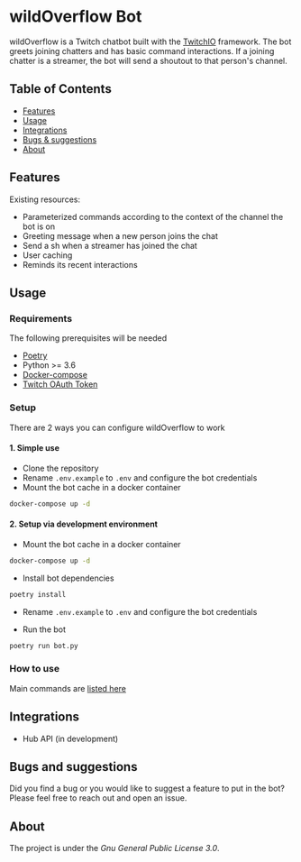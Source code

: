 # wildOverflow Bot

wildOverflow is a Twitch chatbot built with the [TwitchIO](twitchio.readthedocs.io/) framework.
The bot greets joining chatters and has basic command interactions. If a joining chatter is a streamer, the bot will send a shoutout to that person's channel.

## Table of Contents

- [Features](#features)
- [Usage](#usage)
- [Integrations](#integrations)
- [Bugs & suggestions](#bugs-and-suggestions)
- [About](#about)

## Features

Existing resources:

- Parameterized commands according to the context of the channel the bot is on
- Greeting message when a new person joins the chat
- Send a sh when a streamer has joined the chat
- User caching
- Reminds its recent interactions

## Usage

### Requirements

The following prerequisites will be needed

- [Poetry](https://python-poetry.org/)
- Python >= 3.6
- [Docker-compose](https://docs.docker.com/compose/)
- [Twitch OAuth Token](https://twitchapps.com/tmi/)

### Setup

There are 2 ways you can configure wildOverflow to work

#### 1. Simple use

- Clone the repository
- Rename `.env.example` to `.env` and configure the bot credentials
- Mount the bot cache in a docker container

```sh
docker-compose up -d
```

#### 2. Setup via development environment

- Mount the bot cache in a docker container

```sh
docker-compose up -d
```

- Install bot dependencies

```sh
poetry install
```

- Rename `.env.example` to `.env` and configure the bot credentials

- Run the bot

```sh
poetry run bot.py
```

### How to use

Main commands are [listed here](https://ahub-tech.github.io/twitch-bot-wildoverflow/docs/commands)

## Integrations

- Hub API (in development)

## Bugs and suggestions

Did you find a bug or you would like to suggest a feature to put in the bot?
Please feel free to reach out and open an issue.

## About

The project is under the *Gnu General Public License 3.0*.

